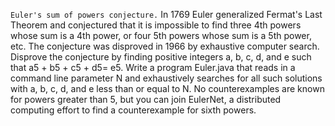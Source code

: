 ```Euler's sum of powers conjecture.``` In 1769 Euler generalized Fermat's Last Theorem and conjectured that it is impossible to find three 4th powers whose sum is a 4th power, or four 5th powers whose sum is a 5th power, etc. The conjecture was disproved in 1966 by exhaustive computer search. Disprove the conjecture by finding positive integers a, b, c, d, and e such that a5 + b5 + c5 + d5= e5. Write a program Euler.java that reads in a command line parameter N and exhaustively searches for all such solutions with a, b, c, d, and e less than or equal to N. No counterexamples are known for powers greater than 5, but you can join EulerNet, a distributed computing effort to find a counterexample for sixth powers.